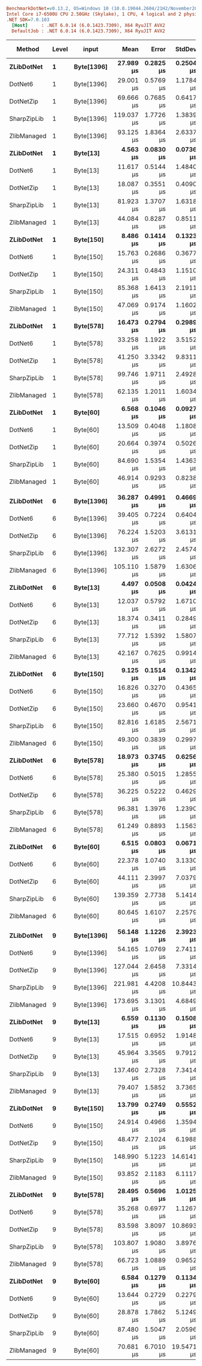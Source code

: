 ``` ini

BenchmarkDotNet=v0.13.2, OS=Windows 10 (10.0.19044.2604/21H2/November2021Update)
Intel Core i7-6500U CPU 2.50GHz (Skylake), 1 CPU, 4 logical and 2 physical cores
.NET SDK=7.0.103
  [Host]     : .NET 6.0.14 (6.0.1423.7309), X64 RyuJIT AVX2
  DefaultJob : .NET 6.0.14 (6.0.1423.7309), X64 RyuJIT AVX2


```
|           Method | Level |      input |       Mean |     Error |     StdDev |     Median | MValue | Ratio | RatioSD |     Gen0 |    Gen1 | Allocated | Alloc Ratio |
|----------------- |------ |----------- |-----------:|----------:|-----------:|-----------:|-------:|------:|--------:|---------:|--------:|----------:|------------:|
|       **ZLibDotNet** |     **1** | **Byte[1396]** |  **27.989 μs** | **0.2825 μs** |  **0.2504 μs** |  **28.029 μs** |  **2.000** |  **1.00** |    **0.00** |        **-** |       **-** |         **-** |          **NA** |
|          DotNet6 |     1 | Byte[1396] |  29.001 μs | 0.5769 μs |  1.1784 μs |  29.045 μs |  2.000 |  1.01 |    0.05 |   0.5493 |       - |    1264 B |          NA |
|        DotNetZip |     1 | Byte[1396] |  69.666 μs | 0.7685 μs |  0.6417 μs |  69.730 μs |  2.000 |  2.49 |    0.03 |  66.8945 | 33.2031 |  268736 B |          NA |
|      SharpZipLib |     1 | Byte[1396] | 119.037 μs | 1.7726 μs |  1.3839 μs | 118.834 μs |  2.000 |  4.25 |    0.05 |  76.9043 | 25.6348 |  318672 B |          NA |
|      ZlibManaged |     1 | Byte[1396] |  93.125 μs | 1.8364 μs |  2.6337 μs |  92.762 μs |  2.000 |  3.32 |    0.07 |  86.6699 | 21.4844 |  275352 B |          NA |
|       **ZLibDotNet** |     **1** |   **Byte[13]** |   **4.563 μs** | **0.0830 μs** |  **0.0736 μs** |   **4.553 μs** |  **2.000** |  **0.16** |    **0.00** |        **-** |       **-** |         **-** |          **NA** |
|          DotNet6 |     1 |   Byte[13] |  11.617 μs | 0.5144 μs |  1.4840 μs |  11.904 μs |  2.000 |  0.34 |    0.11 |   0.2747 |       - |     584 B |          NA |
|        DotNetZip |     1 |   Byte[13] |  18.087 μs | 0.3551 μs |  0.4090 μs |  18.015 μs |  2.000 |  0.65 |    0.01 | 124.9695 |       - |  268736 B |          NA |
|      SharpZipLib |     1 |   Byte[13] |  81.923 μs | 1.3707 μs |  1.6318 μs |  81.216 μs |  2.000 |  2.94 |    0.07 |  73.4863 | 27.4658 |  315544 B |          NA |
|      ZlibManaged |     1 |   Byte[13] |  44.084 μs | 0.8287 μs |  0.8511 μs |  43.740 μs |  2.000 |  1.57 |    0.03 |  86.9751 | 21.6675 |  273288 B |          NA |
|       **ZLibDotNet** |     **1** |  **Byte[150]** |   **8.486 μs** | **0.1414 μs** |  **0.1323 μs** |   **8.450 μs** |  **2.000** |  **0.30** |    **0.01** |        **-** |       **-** |         **-** |          **NA** |
|          DotNet6 |     1 |  Byte[150] |  15.763 μs | 0.2686 μs |  0.3677 μs |  15.701 μs |  2.000 |  0.56 |    0.01 |   0.2747 |       - |     584 B |          NA |
|        DotNetZip |     1 |  Byte[150] |  24.311 μs | 0.4843 μs |  1.1510 μs |  23.946 μs |  2.000 |  0.87 |    0.04 | 124.9390 |       - |  268736 B |          NA |
|      SharpZipLib |     1 |  Byte[150] |  85.368 μs | 1.6413 μs |  2.1911 μs |  84.936 μs |  2.000 |  3.06 |    0.09 |  82.1533 | 27.3438 |  316976 B |          NA |
|      ZlibManaged |     1 |  Byte[150] |  47.069 μs | 0.9174 μs |  1.1602 μs |  46.667 μs |  2.143 |  1.68 |    0.04 |  86.9751 | 21.7285 |  273424 B |          NA |
|       **ZLibDotNet** |     **1** |  **Byte[578]** |  **16.473 μs** | **0.2794 μs** |  **0.2989 μs** |  **16.493 μs** |  **2.000** |  **0.59** |    **0.01** |        **-** |       **-** |         **-** |          **NA** |
|          DotNet6 |     1 |  Byte[578] |  33.258 μs | 1.1922 μs |  3.5152 μs |  34.148 μs |  3.522 |  1.19 |    0.10 |   0.4883 |       - |    1120 B |          NA |
|        DotNetZip |     1 |  Byte[578] |  41.250 μs | 3.3342 μs |  9.8311 μs |  35.274 μs |  2.754 |  1.80 |    0.15 | 124.9390 |       - |  268736 B |          NA |
|      SharpZipLib |     1 |  Byte[578] |  99.746 μs | 1.9711 μs |  2.4928 μs |  98.543 μs |  2.000 |  3.58 |    0.10 |  86.9141 | 27.0996 |  317264 B |          NA |
|      ZlibManaged |     1 |  Byte[578] |  62.135 μs | 1.2011 μs |  1.6034 μs |  61.481 μs |  2.000 |  2.23 |    0.06 |  86.9141 | 21.7285 |  274392 B |          NA |
|       **ZLibDotNet** |     **1** |   **Byte[60]** |   **6.568 μs** | **0.1046 μs** |  **0.0927 μs** |   **6.559 μs** |  **2.000** |  **0.23** |    **0.00** |        **-** |       **-** |         **-** |          **NA** |
|          DotNet6 |     1 |   Byte[60] |  13.509 μs | 0.4048 μs |  1.1808 μs |  13.646 μs |  2.000 |  0.44 |    0.10 |   0.2747 |       - |     584 B |          NA |
|        DotNetZip |     1 |   Byte[60] |  20.664 μs | 0.3974 μs |  0.5026 μs |  20.605 μs |  2.000 |  0.75 |    0.02 | 124.9695 |       - |  268736 B |          NA |
|      SharpZipLib |     1 |   Byte[60] |  84.690 μs | 1.5354 μs |  1.4363 μs |  84.340 μs |  2.000 |  3.03 |    0.07 |  77.0264 | 29.7852 |  316752 B |          NA |
|      ZlibManaged |     1 |   Byte[60] |  46.914 μs | 0.9293 μs |  0.8238 μs |  46.803 μs |  2.000 |  1.68 |    0.03 |  86.9751 | 21.6675 |  273336 B |          NA |
|                  |       |            |            |           |            |            |        |       |         |          |         |           |             |
|       **ZLibDotNet** |     **6** | **Byte[1396]** |  **36.287 μs** | **0.4991 μs** |  **0.4669 μs** |  **36.012 μs** |  **2.000** |  **1.00** |    **0.00** |        **-** |       **-** |         **-** |          **NA** |
|          DotNet6 |     6 | Byte[1396] |  39.405 μs | 0.7224 μs |  0.6404 μs |  39.427 μs |  2.000 |  1.09 |    0.02 |   0.5493 |       - |    1240 B |          NA |
|        DotNetZip |     6 | Byte[1396] |  76.224 μs | 1.5203 μs |  3.6131 μs |  76.770 μs |  2.000 |  2.07 |    0.15 |  66.8945 | 33.2031 |  268736 B |          NA |
|      SharpZipLib |     6 | Byte[1396] | 132.307 μs | 2.6272 μs |  2.4574 μs | 131.582 μs |  2.200 |  3.65 |    0.08 |  76.9043 | 25.6348 |  318640 B |          NA |
|      ZlibManaged |     6 | Byte[1396] | 105.110 μs | 1.5879 μs |  1.6306 μs | 104.735 μs |  2.000 |  2.89 |    0.07 |  86.9141 | 21.7285 |  275328 B |          NA |
|       **ZLibDotNet** |     **6** |   **Byte[13]** |   **4.497 μs** | **0.0508 μs** |  **0.0424 μs** |   **4.496 μs** |  **2.000** |  **0.12** |    **0.00** |        **-** |       **-** |         **-** |          **NA** |
|          DotNet6 |     6 |   Byte[13] |  12.037 μs | 0.5792 μs |  1.6710 μs |  12.434 μs |  2.000 |  0.27 |    0.10 |   0.2747 |       - |     584 B |          NA |
|        DotNetZip |     6 |   Byte[13] |  18.374 μs | 0.3411 μs |  0.2849 μs |  18.310 μs |  2.000 |  0.51 |    0.01 | 124.9695 |       - |  268736 B |          NA |
|      SharpZipLib |     6 |   Byte[13] |  77.712 μs | 1.5392 μs |  1.5807 μs |  77.358 μs |  2.000 |  2.14 |    0.04 |  73.3643 | 27.4658 |  315544 B |          NA |
|      ZlibManaged |     6 |   Byte[13] |  42.167 μs | 0.7625 μs |  0.9914 μs |  42.168 μs |  2.000 |  1.16 |    0.03 |  86.9141 | 21.7285 |  273288 B |          NA |
|       **ZLibDotNet** |     **6** |  **Byte[150]** |   **9.125 μs** | **0.1514 μs** |  **0.1342 μs** |   **9.116 μs** |  **2.000** |  **0.25** |    **0.01** |        **-** |       **-** |         **-** |          **NA** |
|          DotNet6 |     6 |  Byte[150] |  16.826 μs | 0.3270 μs |  0.4365 μs |  16.878 μs |  2.000 |  0.47 |    0.01 |   0.2747 |       - |     584 B |          NA |
|        DotNetZip |     6 |  Byte[150] |  23.660 μs | 0.4670 μs |  0.9541 μs |  23.345 μs |  2.000 |  0.65 |    0.02 | 124.9695 |       - |  268736 B |          NA |
|      SharpZipLib |     6 |  Byte[150] |  82.816 μs | 1.6185 μs |  2.5671 μs |  81.828 μs |  2.000 |  2.28 |    0.08 |  82.2754 | 27.3438 |  316976 B |          NA |
|      ZlibManaged |     6 |  Byte[150] |  49.300 μs | 0.3839 μs |  0.2997 μs |  49.286 μs |  2.000 |  1.36 |    0.02 |  86.9751 | 21.7285 |  273424 B |          NA |
|       **ZLibDotNet** |     **6** |  **Byte[578]** |  **18.973 μs** | **0.3745 μs** |  **0.6256 μs** |  **18.904 μs** |  **2.000** |  **0.53** |    **0.02** |        **-** |       **-** |         **-** |          **NA** |
|          DotNet6 |     6 |  Byte[578] |  25.380 μs | 0.5015 μs |  1.2855 μs |  25.419 μs |  2.000 |  0.67 |    0.07 |   0.4883 |       - |    1120 B |          NA |
|        DotNetZip |     6 |  Byte[578] |  36.225 μs | 0.5222 μs |  0.4629 μs |  36.223 μs |  2.000 |  1.00 |    0.02 | 124.9390 |       - |  268736 B |          NA |
|      SharpZipLib |     6 |  Byte[578] |  96.381 μs | 1.3976 μs |  1.2390 μs |  96.234 μs |  2.000 |  2.66 |    0.05 |  88.9893 | 29.5410 |  317296 B |          NA |
|      ZlibManaged |     6 |  Byte[578] |  61.249 μs | 0.8893 μs |  1.1563 μs |  61.273 μs |  2.000 |  1.68 |    0.03 |  86.9141 | 21.6064 |  274392 B |          NA |
|       **ZLibDotNet** |     **6** |   **Byte[60]** |   **6.515 μs** | **0.0803 μs** |  **0.0671 μs** |   **6.514 μs** |  **2.000** |  **0.18** |    **0.00** |        **-** |       **-** |         **-** |          **NA** |
|          DotNet6 |     6 |   Byte[60] |  22.378 μs | 1.0740 μs |  3.1330 μs |  21.853 μs |  2.457 |  0.59 |    0.16 |   0.2747 |       - |     584 B |          NA |
|        DotNetZip |     6 |   Byte[60] |  44.111 μs | 2.3997 μs |  7.0379 μs |  44.388 μs |  4.207 |  1.10 |    0.10 |  66.7725 | 33.2642 |  268736 B |          NA |
|      SharpZipLib |     6 |   Byte[60] | 139.359 μs | 2.7738 μs |  5.1414 μs | 138.035 μs |  2.000 |  3.85 |    0.13 |  77.1484 | 30.5176 |  316752 B |          NA |
|      ZlibManaged |     6 |   Byte[60] |  80.645 μs | 1.6107 μs |  2.2579 μs |  80.305 μs |  2.000 |  2.22 |    0.08 |  86.9141 | 21.6064 |  273336 B |          NA |
|                  |       |            |            |           |            |            |        |       |         |          |         |           |             |
|       **ZLibDotNet** |     **9** | **Byte[1396]** |  **56.148 μs** | **1.1226 μs** |  **2.3923 μs** |  **56.146 μs** |  **2.000** |  **1.00** |    **0.00** |        **-** |       **-** |         **-** |          **NA** |
|          DotNet6 |     9 | Byte[1396] |  54.165 μs | 1.0769 μs |  2.7411 μs |  54.447 μs |  2.000 |  0.96 |    0.07 |   0.4883 |       - |    1240 B |          NA |
|        DotNetZip |     9 | Byte[1396] | 127.044 μs | 2.6458 μs |  7.3314 μs | 128.006 μs |  2.054 |  2.25 |    0.17 |  67.1387 | 33.2031 |  268736 B |          NA |
|      SharpZipLib |     9 | Byte[1396] | 221.981 μs | 4.4208 μs | 10.8443 μs | 220.173 μs |  2.182 |  3.95 |    0.23 |  76.6602 | 25.3906 |  318640 B |          NA |
|      ZlibManaged |     9 | Byte[1396] | 173.695 μs | 3.1301 μs |  4.6849 μs | 173.038 μs |  2.000 |  3.11 |    0.18 |  86.6699 | 21.7285 |  275328 B |          NA |
|       **ZLibDotNet** |     **9** |   **Byte[13]** |   **6.559 μs** | **0.1130 μs** |  **0.1508 μs** |   **6.524 μs** |  **2.000** |  **0.12** |    **0.01** |        **-** |       **-** |         **-** |          **NA** |
|          DotNet6 |     9 |   Byte[13] |  17.515 μs | 0.6952 μs |  1.9148 μs |  17.647 μs |  2.222 |  0.31 |    0.04 |   0.2747 |       - |     584 B |          NA |
|        DotNetZip |     9 |   Byte[13] |  45.964 μs | 3.3565 μs |  9.7912 μs |  45.826 μs |  3.543 |  0.74 |    0.13 |  66.7725 | 33.2031 |  268736 B |          NA |
|      SharpZipLib |     9 |   Byte[13] | 137.460 μs | 2.7328 μs |  7.3414 μs | 135.941 μs |  2.000 |  2.45 |    0.17 |  73.4863 | 27.5879 |  315544 B |          NA |
|      ZlibManaged |     9 |   Byte[13] |  79.407 μs | 1.5852 μs |  3.7365 μs |  78.340 μs |  2.000 |  1.42 |    0.09 |  86.7920 | 21.6064 |  273288 B |          NA |
|       **ZLibDotNet** |     **9** |  **Byte[150]** |  **13.799 μs** | **0.2749 μs** |  **0.5552 μs** |  **13.670 μs** |  **2.333** |  **0.25** |    **0.02** |        **-** |       **-** |         **-** |          **NA** |
|          DotNet6 |     9 |  Byte[150] |  24.914 μs | 0.4966 μs |  1.3594 μs |  24.491 μs |  2.125 |  0.45 |    0.03 |   0.2441 |       - |     584 B |          NA |
|        DotNetZip |     9 |  Byte[150] |  48.477 μs | 2.1024 μs |  6.1988 μs |  46.235 μs |  2.966 |  0.91 |    0.13 | 124.9390 |       - |  268736 B |          NA |
|      SharpZipLib |     9 |  Byte[150] | 148.990 μs | 5.1223 μs | 14.6141 μs | 146.561 μs |  2.857 |  2.71 |    0.23 |  82.2754 | 27.3438 |  316976 B |          NA |
|      ZlibManaged |     9 |  Byte[150] |  93.852 μs | 2.1183 μs |  6.1117 μs |  92.560 μs |  2.000 |  1.68 |    0.14 |  86.9141 | 21.7285 |  273424 B |          NA |
|       **ZLibDotNet** |     **9** |  **Byte[578]** |  **28.495 μs** | **0.5696 μs** |  **1.0125 μs** |  **28.290 μs** |  **2.500** |  **0.51** |    **0.03** |        **-** |       **-** |         **-** |          **NA** |
|          DotNet6 |     9 |  Byte[578] |  35.268 μs | 0.6977 μs |  1.1267 μs |  35.112 μs |  2.000 |  0.64 |    0.04 |   0.4883 |       - |    1120 B |          NA |
|        DotNetZip |     9 |  Byte[578] |  83.598 μs | 3.8097 μs | 10.8693 μs |  83.836 μs |  2.593 |  1.49 |    0.14 |  66.8945 | 33.2031 |  268736 B |          NA |
|      SharpZipLib |     9 |  Byte[578] | 103.807 μs | 1.9080 μs |  3.8976 μs | 102.569 μs |  2.083 |  1.86 |    0.11 |  88.9893 | 29.6631 |  317296 B |          NA |
|      ZlibManaged |     9 |  Byte[578] |  66.723 μs | 1.0889 μs |  0.9652 μs |  66.544 μs |  2.000 |  1.18 |    0.06 |  86.9141 | 21.6064 |  274392 B |          NA |
|       **ZLibDotNet** |     **9** |   **Byte[60]** |   **6.584 μs** | **0.1279 μs** |  **0.1134 μs** |   **6.559 μs** |  **2.000** |  **0.12** |    **0.01** |        **-** |       **-** |         **-** |          **NA** |
|          DotNet6 |     9 |   Byte[60] |  13.644 μs | 0.2729 μs |  0.2279 μs |  13.540 μs |  2.000 |  0.24 |    0.01 |   0.2747 |       - |     584 B |          NA |
|        DotNetZip |     9 |   Byte[60] |  28.878 μs | 1.7862 μs |  5.1249 μs |  29.786 μs |  3.286 |  0.47 |    0.09 |  66.6504 | 33.2642 |  268736 B |          NA |
|      SharpZipLib |     9 |   Byte[60] |  87.480 μs | 1.5047 μs |  2.0596 μs |  87.156 μs |  2.000 |  1.56 |    0.09 |  76.9043 | 30.5176 |  316752 B |          NA |
|      ZlibManaged |     9 |   Byte[60] |  70.681 μs | 6.7010 μs | 19.5471 μs |  66.883 μs |  2.400 |  1.13 |    0.33 |  86.9141 | 21.6675 |  273336 B |          NA |
